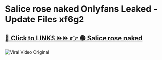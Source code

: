 
 # Salice rose naked Onlyfans Leaked - Update Files xf6g2

## <h2><a href="https://clipsfans.com/Salice_rose_naked&ref=git">🔗 Click to LINKS ⏩⏩ 👉 🟢 Salice rose naked </a></h2>

<a href="https://clipsfans.com/Salice_rose_naked&ref=git" rel="nofollow" data-target="animated-image.originalLink"><img src="https://i.ibb.co.com/xMMVF88/686577567.gif" alt="Viral Video Original" style="max-width: 100%; display: inline-block;" data-target="animated-image.originalImage"></a>

